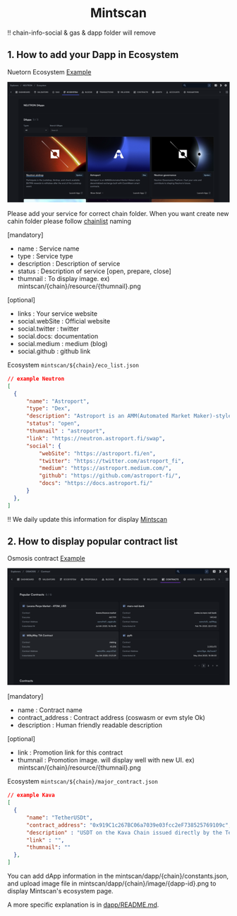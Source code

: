 <div align="center">
  <h1> Mintscan </h1>
</div>

!! chain-info-social & gas & dapp folder will remove

## 1. How to add your Dapp in Ecosystem

Nuetorn Ecosystem [Example](https://www.mintscan.io/neutron/ecosystem/)

![banner](https://github.com/cosmostation/chainlist/blob/main/resource/ecosystem_demo.png?raw=true)




Please add your service for correct chain folder. When you want create new cahin folder please follow [chainlist](https://github.com/cosmostation/chainlist/tree/main/chain) naming


[mandatory]
- name : Service name
- type : Service type
- description : Description of service
- status : Description of service [open, prepare, close]
- thumnail : To display image. ex) mintscan/{chain}/resource/{thumnail}.png

[optional]
- links : Your service website
- social.webSite : Official website
- social.twitter : twitter
- social.docs: documentation
- social.medium : medium (blog)
- social.github : github link

Ecosystem
  `mintscan/${chain}/eco_list.json`

  ```json
  // example Neutron
  [
    {
        "name": "Astroport",
        "type": "Dex",
        "description": "Astroport is an AMM(Automated Market Maker)-style decentralized exchange built with CosmWasm smart contracts.",
        "status": "open",
        "thumnail" : "astroport",
        "link": "https://neutron.astroport.fi/swap",
        "social": {
            "webSite": "https://astroport.fi/en",
            "twitter": "https://twitter.com/astroport_fi",
            "medium": "https://astroport.medium.com/",
            "github": "https://github.com/astroport-fi/",
            "docs": "https://docs.astroport.fi/"
        }
    },
  ]
  ```

‼️ We daily update this information for display [Mintscan](https://www.mintscan.io/)



## 2. How to display popular contract list

Osmosis contract [Example](https://www.mintscan.io/osmosis/wasm/)

![banner](https://github.com/cosmostation/chainlist/blob/main/resource/popular_contract_demo.png?raw=true)

[mandatory]
- name : Contract name
- contract_address : Contract address (coswasm or evm style Ok)
- description : Human friendly readable description

[optional]
- link : Promotion link for this contract
- thumnail : Promotion image. will display well with new UI. ex) mintscan/{chain}/resource/{thumnail}.png


Ecosystem
  `mintscan/${chain}/major_contract.json`

  ```json
  // example Kava
  [
    {
        "name": "TetherUSDt",
        "contract_address": "0x919C1c267BC06a7039e03fcc2eF738525769109c",
        "description" : "USDT on the Kava Chain issued directly by the Tether Foundation",
        "link" : "",
        "thumnail": ""
    },
  ]
  ```

You can add dApp information in the mintscan/dapp/{chain}/constants.json, and upload image file in mintscan/dapp/{chain}/image/{dapp-id}.png to display Mintscan's ecosystem page.

A more specific explanation is in [dapp/README.md](./dapp/README.md).



